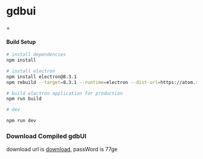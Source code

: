 # gdbui
=

#### Build Setup

``` bash
# install dependencies
npm install

# install electron
npm install electron@8.3.1
npm rebuild --target=8.3.1 --runtime=electron --dist-url=https://atom.io/download/electron

# build electron application for production
npm run build

# dev

npm run dev
```

### Download Compiled gdbUI
download url is [download](https://wws.lanzoui.com/iVoJ7rowxne), passWord is 77ge
